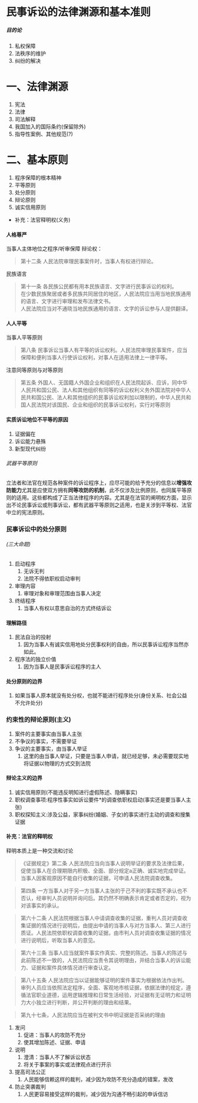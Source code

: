 # 民事诉讼的法律渊源和基本准则
##### 目的论
1. 私权保障
2. 法秩序的维护
3. 纠纷的解决
# 一、法律渊源
1. 宪法
2. 法律
3. 司法解释
4. 我国加入的国际条约(保留除外)
5. 指导性案例、其他规范(?)
# 二、基本原则
1. 程序保障的根本精神
2. 平等原则
3. 处分原则
4. 辩论原则
5. 诚实信用原则
- 补充：法官释明权(义务)
#### 人格尊严
当事人主体地位之程序/听审保障
辩论权：
>第十二条 人民法院审理民事案件时，当事人有权进行辩论。

民族语言
>第十一条 各民族公民都有用本民族语言、文字进行民事诉讼的权利。\
在少数民族聚居或者多民族共同居住的地区，人民法院应当用当地民族通用的语言、文字进行审理和发布法律文书。\
人民法院应当对不通晓当地民族通用的语言、文字的诉讼参与人提供翻译。
#### 人人平等
当事人平等原则
>第八条 民事诉讼当事人有平等的诉讼权利。人民法院审理民事案件，应当保障和便利当事人行使诉讼权利，对事人在适用法律上一律平等。

注意同等原则与对等原则
>第五条 外国人、无国籍人外国企业和组织在人民法院起诉、应诉，同中华人民共和国公民、法人和其他组织有同等的诉讼权利义务外国法院对中华人民共和国公民、法人和其他组织的民事诉讼权利加以限制的，中华人民共和国人民法院对该国民、企业和组织的民事诉讼权利，实行对等原则
#### 实质诉讼地位不平等的原因
1. 证据偏在
2. 诉讼能力悬殊
3. 新型现代纠纷
###### 武器平等原则
立法者和法官在规范各种案件的诉讼程序上，应尽可能的给予充分的信息以**增强攻防能力**尤其是应使双方拥有**同等攻防的机制**，此不仅涉及比例原则，也同属平等原则的适用。这些都构成了正当法律程序的内容。尤其是在法官的阐明权方面，显示出不论民事诉讼或刑事诉讼，都有武器平等原则之适用，也是关涉到平等权、法官中立的宪法原则。
### 民事诉讼中的处分原则
###### (三大命题)
1. 启动程序
   1. 无诉无判
   2. 法院不得依职权启动审判
2. 审理内容
   1. 审理对象和审理范围由当事人决定
3. 终结程序
   1. 当事人有权以意思自治的方式终结诉讼
#### 理解路径
1. 民法自治的投射
   1. 因为当事人有诚实信用地处分民事权利的自由，所以民事诉讼程序当然亦如此。
2. 程序法的独立价值
   1. 因为当事人是民事诉讼程序的主人
#### 处分原则的边界
1. 如果当事人原本就没有处分权，也就不能进行程序处分(身份关系、社会公益不允许处分)
### 约束性的辩论原则(主义)
1. 案件的主要事实由当事人主张
2. 不争议的事实，不需要举证
3. 争议的主要事实，由当事人举证
   1. 这里的由当事人举证，只要是当事人申请，就已经足够，未必需要现实地将证据以物理的方式交到法院
#### 辩论主义的边界
1. 诚实信用原则(不能违反明知进行虚假陈述、隐瞒事实)
2. 职权调查事项:程序性事实如诉讼要件*的调查依职权启动(事实还是要当事人主张)
3. 职权探知主义:涉及公益，家事纠纷(婚姻、子女)的事实进行主动的调查和搜集证据
#### 补充：法官的释明权
释明本质上是一种交流和讨论
>《证据规定》第二条 人民法院应当向当事人说明举证的要求及法律后果，促使当事人在合理期限内积极、全面、部分规定a正确、诚实地完成举证。\
当事人因客观原因不能自行收集的证据，可申请人民法院调查收集。

>第四条 一方当事人对于另一方当事人主张的于己不利的事实既不承认也不否认，经审判人员说明并询问后。其仍然不明确表示肯定或者否定的，视为对该事实的承认。

>第六十二条 人民法院根据当事人中请调查收集的证据，重判人员对调查收集证据的情况进行说明后，由提出中请的当事人与对方当事人、第三人进行质证。人民法院依职权调查收集的证据，由市判人员对调查收集证据的情况进行说明后，听取当事人的意见。

>第六十三条 当事人应当就案件事实作真实、完整的陈述。当事人的陈述与此前陈述不一致的，人民法院应当责令其说明理由，并结合当事人的诉讼能力、证据和案件具体情况进行审查认定。

>第八十五条 人民法院应当以证据能够证明的案件事实为根据依法作出判。审列人员应当依照法定程序，全面、客观地市核证据，依据法律的规定，遵循法官职业道德，运用逻辑推理和日常生活经验，对证据有无证明力和证明力大小独立进行判断，并公开判断的理由和结果。

>第九十七条，人民法院应当在被判文书中明证据是否采纳的理由

1. 发问
   1. 促进：当事人的攻防不充分
   2. 使其增加陈述、证据、申请
2. 说明
   1. 澄清：当事人不了解诉讼状态
   2. 将关于事案的事实或法律观点进行开示
3. 提高司法公正
   1. 人民能够信赖这样的裁判，减少因为攻防不充分造成的错案，发改
4. 防止突袭裁判
   1. 人民更容易接受这样的裁判，减少因为沟通不畅引起的申诉信访